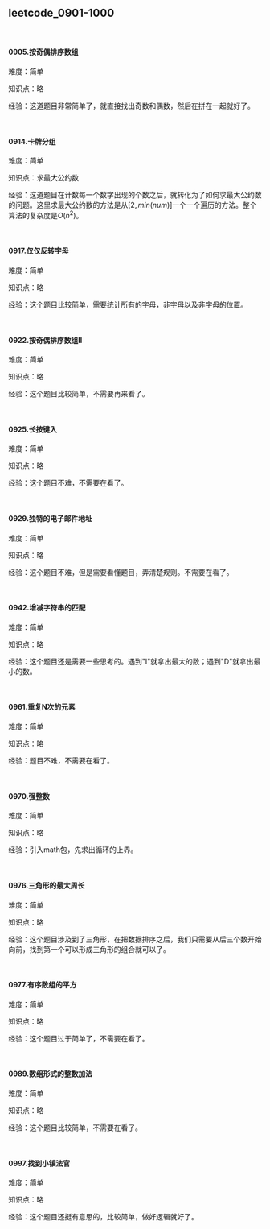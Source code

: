 ## leetcode_0901-1000

<br/>

#### 0905.按奇偶排序数组

难度：简单

知识点：略

经验：这道题目非常简单了，就直接找出奇数和偶数，然后在拼在一起就好了。

<br/>

#### 0914.卡牌分组

难度：简单

知识点：求最大公约数

经验：这道题目在计数每一个数字出现的个数之后，就转化为了如何求最大公约数的问题。这里求最大公约数的方法是从$[2,min(num)]$一个一个遍历的方法。整个算法的复杂度是$O(n^2)$。

<br/>

#### 0917.仅仅反转字母

难度：简单

知识点：略

经验：这个题目比较简单，需要统计所有的字母，非字母以及非字母的位置。

<br/>

#### 0922.按奇偶排序数组Ⅱ

难度：简单

知识点：略

经验：这个题目比较简单，不需要再来看了。

<br/>

#### 0925.长按键入

难度：简单

知识点：略

经验：这个题目不难，不需要在看了。

<br/>

#### 0929.独特的电子邮件地址

难度：简单

知识点：略

经验：这个题目不难，但是需要看懂题目，弄清楚规则。不需要在看了。

<br/>

#### 0942.增减字符串的匹配

难度：简单

知识点：略

经验：这个题目还是需要一些思考的。遇到"I"就拿出最大的数；遇到"D"就拿出最小的数。

<br/>

#### 0961.重复N次的元素

难度：简单

知识点：略

经验：题目不难，不需要在看了。

<br/>

#### 0970.强整数

难度：简单

知识点：略

经验：引入math包，先求出循环的上界。

<br/>

#### 0976.三角形的最大周长

难度：简单

知识点：略

经验：这个题目涉及到了三角形，在把数据排序之后，我们只需要从后三个数开始向前，找到第一个可以形成三角形的组合就可以了。

<br/>

#### 0977.有序数组的平方

难度：简单

知识点：略

经验：这个题目过于简单了，不需要在看了。

<br/>

#### 0989.数组形式的整数加法

难度：简单

知识点：略

经验：这个题目比较简单，不需要在看了。

<br/>

#### 0997.找到小镇法官

难度：简单

知识点：略

经验：这个题目还挺有意思的，比较简单，做好逻辑就好了。



